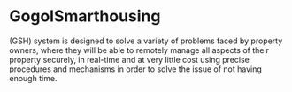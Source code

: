 # GogolSmarthousing
(GSH) system is designed to solve a variety of problems faced by property owners, where they will be able to remotely manage all aspects of their property securely, in real-time and at very little cost using precise procedures and mechanisms in order to solve the issue of not having enough time.
